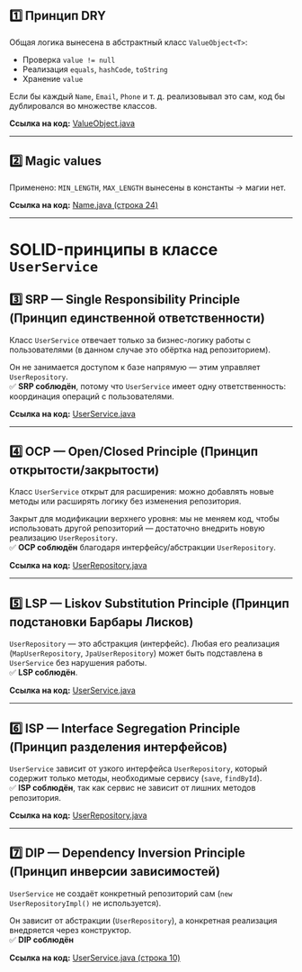 ## 1️⃣ Принцип DRY
Общая логика вынесена в абстрактный класс `ValueObject<T>`:
- Проверка `value != null`
- Реализация `equals`, `hashCode`, `toString`
- Хранение `value`

Если бы каждый `Name`, `Email`, `Phone` и т. д. реализовывал это сам, код бы дублировался во множестве классов.

**Ссылка на код:** [ValueObject.java](https://github.com/This-Git1/Store/blob/main/src/main/java/user/value/ValueObject.java)

---

## 2️⃣ Magic values
Применено: `MIN_LENGTH`, `MAX_LENGTH` вынесены в константы → магии нет.

**Ссылка на код:** [Name.java (строка 24)](https://github.com/This-Git1/Store/blob/073fdf77eeb09d8850dcf5320e4f59ffd0f6465c/src/main/java/user/value/Name.java#L24)

---

# SOLID-принципы в классе `UserService`

## 3️⃣ SRP — Single Responsibility Principle (Принцип единственной ответственности)
Класс `UserService` отвечает только за бизнес-логику работы с пользователями (в данном случае это обёртка над репозиторием).

Он не занимается доступом к базе напрямую — этим управляет `UserRepository`.  
✅ **SRP соблюдён**, потому что `UserService` имеет одну ответственность: координация операций с пользователями.

**Ссылка на код:** [UserService.java](https://github.com/This-Git1/Store/blob/main/src/main/java/user/service/UserService.java)

---

## 4️⃣ OCP — Open/Closed Principle (Принцип открытости/закрытости)
Класс `UserService` открыт для расширения: можно добавлять новые методы или расширять логику без изменения репозитория.

Закрыт для модификации верхнего уровня: мы не меняем код, чтобы использовать другой репозиторий — достаточно внедрить новую реализацию `UserRepository`.  
✅ **OCP соблюдён** благодаря интерфейсу/абстракции `UserRepository`.

**Ссылка на код:** [UserRepository.java](https://github.com/This-Git1/Store/blob/main/src/main/java/user/repository/UserRepository.java)

---

## 5️⃣ LSP — Liskov Substitution Principle (Принцип подстановки Барбары Лисков)
`UserRepository` — это абстракция (интерфейс). Любая его реализация (`MapUserRepository`, `JpaUserRepository`) может быть подставлена в `UserService` без нарушения работы.  
✅ **LSP соблюдён**.

**Ссылка на код:** [UserService.java](https://github.com/This-Git1/Store/blob/073fdf77eeb09d8850dcf5320e4f59ffd0f6465c/src/main/java/user/service/UserService.java#L10)

---

## 6️⃣ ISP — Interface Segregation Principle (Принцип разделения интерфейсов)
`UserService` зависит от узкого интерфейса `UserRepository`, который содержит только методы, необходимые сервису (`save`, `findById`).  
✅ **ISP соблюдён**, так как сервис не зависит от лишних методов репозитория.

**Ссылка на код:** [UserRepository.java](https://github.com/This-Git1/Store/blob/main/src/main/java/user/repository/UserRepository.java)

---

## 7️⃣ DIP — Dependency Inversion Principle (Принцип инверсии зависимостей)
`UserService` не создаёт конкретный репозиторий сам (`new UserRepositoryImpl()` не используется).

Он зависит от абстракции (`UserRepository`), а конкретная реализация внедряется через конструктор.  
✅ **DIP соблюдён**

**Ссылка на код:** [UserService.java (строка 10)](https://github.com/This-Git1/Store/blob/073fdf77eeb09d8850dcf5320e4f59ffd0f6465c/src/main/java/user/service/UserService.java#L10)
